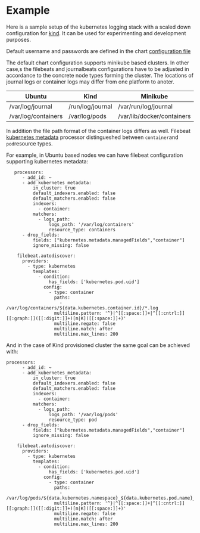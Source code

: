 # Example
Here is a sample setup of the kubernetes logging stack with a scaled down configuration for [kind](https://kind.sigs.k8s.io).
It can be used for experimenting and development purposes. 

Default username and passwords are defined in the chart [configuration file](https://github.com/nickytd/k8s-logging-helm/blob/master/values.yaml)

The default chart configuration supports minikube based clusters.
In other case,s the filebeats and journalbeats configurations have to be adjusted in accordance to the concrete node types forming the cluster.
The locations of journal logs or container logs may differ from one platform to anoter.


Ubuntu | Kind | Minikube
--- | --- | ---
/var/log/journal | /run/log/journal | /var/run/log/journal
/var/log/containers | /var/log/pods | /var/lib/docker/containers


In addition the file path format of the container logs differs as well.
Filebeat [kubernetes metadata](https://www.elastic.co/guide/en/beats/filebeat/current/add-kubernetes-metadata.html) processor distingueshed between ```container```and ```pod```resource types.

For example, in Ubuntu based nodes we can have filebeat configuration supporting kubernetes metadata:
```
   processors:
      - add_id: ~
      - add_kubernetes_metadata:
          in_cluster: true
          default_indexers.enabled: false
          default_matchers.enabled: false
          indexers:
            - container:
          matchers:
            - logs_path:
                logs_path: '/var/log/containers'
                resource_type: containers
      - drop_fields:
          fields: ["kubernetes.metadata.managedFields","container"]
          ignore_missing: false              
            
    filebeat.autodiscover:
      providers:
        - type: kubernetes
          templates:
            - condition:
                has_fields: ['kubernetes.pod.uid']
              config:
                - type: container 
                  paths:
                    - /var/log/containers/${data.kubernetes.container.id}/*.log                   
                  multiline.pattern: '^}|^[[:space:]]+|^[[:cntrl:]][[:graph:]]([[:digit:]]+)[m|K]([[:space:]]+)'
                  multiline.negate: false
                  multiline.match: after
                  multiline.max_lines: 200
```

And in the case of Kind provisioned cluster the same goal can be achieved with:
```
processors:
      - add_id: ~
      - add_kubernetes_metadata:
          in_cluster: true
          default_indexers.enabled: false
          default_matchers.enabled: false
          indexers:
            - container:
          matchers:
            - logs_path:
                logs_path: '/var/log/pods'
                resource_type: pod
      - drop_fields:
          fields: ["kubernetes.metadata.managedFields","container"]
          ignore_missing: false              
            
    filebeat.autodiscover:
      providers:
        - type: kubernetes
          templates:
            - condition:
                has_fields: ['kubernetes.pod.uid']
              config:
                - type: container 
                  paths:
                    - /var/log/pods/${data.kubernetes.namespace}_${data.kubernetes.pod.name}_${data.kubernetes.pod.uid}/${data.kubernetes.container.name}/*.log
                  multiline.pattern: '^}|^[[:space:]]+|^[[:cntrl:]][[:graph:]]([[:digit:]]+)[m|K]([[:space:]]+)'
                  multiline.negate: false
                  multiline.match: after
                  multiline.max_lines: 200
```

